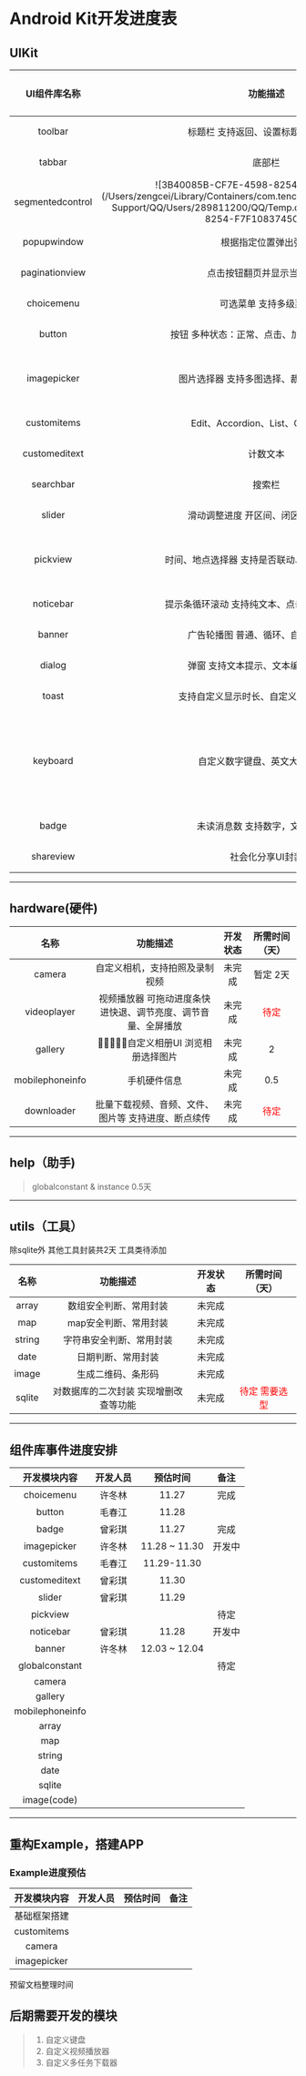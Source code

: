 # Android Kit开发进度表

## UIKit

|   UI组件库名称   |                           功能描述                           |          开发状态          |     所需时间（天）     |
| :--------------: | :----------------------------------------------------------: | :------------------------: | :--------------------: |
|     toolbar      |             标题栏 支持返回、设置标题、右侧按钮              |           已完成           |           -            |
|      tabbar      |                            底部栏                            |           已完成           |           -            |
| segmentedcontrol | ![3B40085B-CF7E-4598-8254-F7F1083745C9](/Users/zengcei/Library/Containers/com.tencent.qq/Data/Library/Application Support/QQ/Users/289811200/QQ/Temp.db/3B40085B-CF7E-4598-8254-F7F1083745C9.png) |           已完成           |           -            |
|   popupwindow    |                     根据指定位置弹出弹窗                     |           已完成           |           -            |
|  paginationview  |                  点击按钮翻页并显示当前页码                  |           已完成           |           -            |
|    choicemenu    |                    可选菜单 支持多级菜单                     |           已完成           |         -         |
|      button      |         按钮 多种状态：正常、点击、加载中、不可用...         |           开发中           |           1            |
|   imagepicker    |           图片选择器 支持多图选择、裁剪、视频选择            |           未完成           | <font color=red>时间暂定 3天，需要研究</font> |
|   customitems    |              Edit、Accordion、List、Card、Grid               |           未完成           |           2           |
|   customeditext   | 计数文本 |           未完成           |           1            |
|    searchbar     |                            搜索栏                            |           已完成           |           -            |
|      slider      |             滑动调整进度 开区间、闭区间两种模式              |           未完成           |           1            |
|     pickview     |        时间、地点选择器 支持是否联动、数据与视图解耦         |           未完成           | <font color=red>时间暂定 3天，需要研究</font> |
|    noticebar     |        提示条循环滚动 支持纯文本、点击跳转、点击关闭         |           未完成           |          0.5           |
|      banner      |             广告轮播图 普通、循环、自动循环模式              |           未完成           |           2            |
|      dialog      |             弹窗 支持文本提示、文本编辑、选项等              |           已完成           |           -            |
|      toast       |            支持自定义显示时长、自定义View、动画等            |           已完成           |           -            |
|     keyboard     |                自定义数字键盘、英文大小写键盘                | 开发了数字键盘（不含随机） | <font color=red>待定</font> |
|      badge       |               未读消息数 支持数字，文本，省略                |           已完成           |           -            |
|      shareview       |              社会化分享UI封装              |           未完成           |           1            |

---



## hardware(硬件)

|      名称       |                           功能描述                           | 开发状态 |       所需时间（天）        |
| :-------------: | :----------------------------------------------------------: | :------: | :-------------------------: |
|     camera      |                自定义相机，支持拍照及录制视频                |  未完成  |          暂定 2天           |
|   videoplayer   | 视频播放器 可拖动进度条快进快退、调节亮度、调节音量、全屏播放 |  未完成  | <font color=red>待定</font> |
|     gallery     |              􏱥􏱦􏱧􏵒􏵓自定义相册UI 浏览相册选择图片              |  未完成  |              2              |
| mobilephoneinfo |                         手机硬件信息                         |  未完成  |             0.5             |
|   downloader    |     批量下载视频、音频、文件、图片等 支持进度、断点续传      |  未完成  | <font color=red>待定</font> |

---



## help（助手)

>  globalconstant & instance 0.5天

---



## utils（工具）

除sqlite外 其他工具封装共2天 工具类待添加


|  名称  |               功能描述                | 开发状态 |             所需时间（天）             |
| :----: | :-----------------------------------: | :------: | :------------------------------------: |
| array  |        数组安全判断、常用封装         |  未完成  |                                        |
|  map   |         map安全判断、常用封装         |  未完成  |                                        |
| string |       字符串安全判断、常用封装        |  未完成  |                                        |
|  date  |          日期判断、常用封装           |  未完成  |                                        |
| image  |          生成二维码、条形码           |  未完成  |                                        |
| sqlite | 对数据库的二次封装 实现增删改查等功能 |  未完成  | <font color = red>待定 需要选型</font> |

---



## 组件库事件进度安排

|  开发模块内容   | 开发人员 | 预估时间 | 备注 |
| :-------------: | :------: | :------: | :--: |
|   choicemenu |  许冬林  | 11.27 |    完成  |
|     button      |  毛春江  | 11.28         |      |
|      badge      |  曾彩琪  | 11.27 | 完成    |
|   imagepicker   | 许冬林 | 11.28 ~ 11.30 |  开发中    |
|   customitems   |   毛春江       |  11.29-11.30        |      |
|  customeditext   |   曾彩琪       |   11.30       |      |
|     slider      | 曾彩琪 | 11.29 |      |
|    pickview     |          |          | 待定     |
|    noticebar    |  曾彩琪  | 11.28 |   开发中   |
|     banner      | 许冬林 | 12.03 ~ 12.04 |      |
| globalconstant  |          |          |   待定   |
|     camera      |          |          |      |
|     gallery     |          |          |      |
| mobilephoneinfo |          |          |      |
|      array      |          |          |      |
|       map       |          |          |      |
|     string      |          |          |      |
|     date      |          |          |      |
|     sqlite      |          |          |      |
|     image(code)      |          |          |      |

---



## 重构Example，搭建APP

### Example进度预估

| 开发模块内容 | 开发人员 | 预估时间 | 备注 |
| :----------: | :------: | :------: | :--: |
| 基础框架搭建 |          |          |      |
| customitems  |          |          |      |
|    camera    |          |          |      |
| imagepicker  |          |          |      |

预留文档整理时间

## 后期需要开发的模块

> 1. 自定义键盘
> 2. 自定义视频播放器
> 3. 自定义多任务下载器









